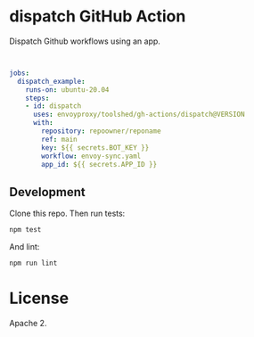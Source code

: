  # dispatch GitHub Action

Dispatch Github workflows using an app.

```yml


jobs:
  dispatch_example:
    runs-on: ubuntu-20.04
    steps:
    - id: dispatch
      uses: envoyproxy/toolshed/gh-actions/dispatch@VERSION
      with:
        repository: repoowner/reponame
        ref: main
        key: ${{ secrets.BOT_KEY }}
        workflow: envoy-sync.yaml
        app_id: ${{ secrets.APP_ID }}

```

## Development

Clone this repo. Then run tests:

```bash
npm test
```

And lint:

```
npm run lint
```

# License

Apache 2.
